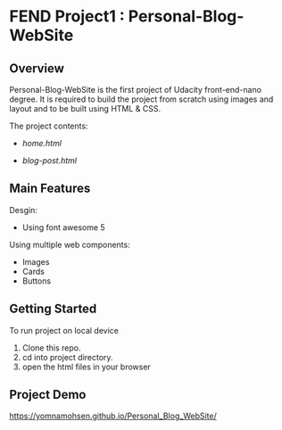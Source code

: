 # FEND Project1 : Personal-Blog-WebSite

## Overview

Personal-Blog-WebSite is the first project of Udacity front-end-nano degree. It is required to build the project from scratch using images and layout and to be built using HTML & CSS.

The project contents:

<ul>
  <li><p><em>home.html</em></li>
  <li><em>blog-post.html</em></li>
</ul>

## Main Features

Desgin:

<ul>
  <li>Using font awesome 5</li>
</ul>

Using multiple web components:

<ul>
  <li &#9642;>Images</li>
  <li &#9642;>Cards</li>
  <li &#9642;>Buttons</li>
</ul>

## Getting Started

To run project on local device

1.  Clone this repo.
2.  cd into project directory.
3.  open the html files in your browser

## Project Demo

https://yomnamohsen.github.io/Personal_Blog_WebSite/
